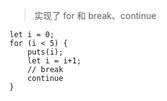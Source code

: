 > 实现了 for 和 break、continue

```
let i = 0;
for (i < 5) {
    puts(i);
    let i = i+1;
    // break
    continue
}
```
